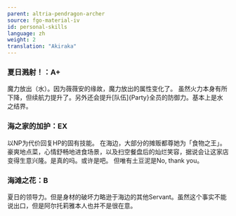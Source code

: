 ```yaml
---
parent: altria-pendragon-archer
source: fgo-material-iv
id: personal-skills
language: zh
weight: 2
translation: "Akiraka"
---
```


### 夏日溅射！：A+

魔力放出（水）。因为薇薇安的缘故，魔力放出的属性变化了。
虽然火力本身有所下降，但续航力提升了。另外还会提升[队伍]{Party}全员的防御力。基本上是水之结界。

### 海之家的加护：EX

以NP为代价回复HP的固有技能。
在海边，大部分的摊贩都尊她为「食物之王」。豪爽地点菜，心情舒畅地进食场景，以及扫空餐盘后的灿烂笑容，据说会让这家店变得生意兴隆。是真的吗。或许是吧。
但唯有土豆泥是No, thank you。

### 海滩之花：B

夏日的领导力。但是身材的破坏力略逊于海边的其他Servant。虽然这个事实不能说出口，但是阿尔托莉雅本人也并不是很在意。
